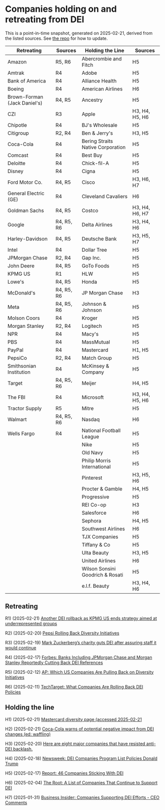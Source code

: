 <h1>Companies holding on and retreating from DEI</h1>This is a point-in-time snapshot, generated on 2025-02-21, derived from the listed sources. See <a href="https://github.com/judell/dei-tracker">the repo</a> for how to update.

| Retreating | Sources | Holding the Line | Sources |
|------------|---------|------------------|---------|
| Amazon | R5, R6 | Abercrombie and Fitch | H5 |
| Amtrak | R4 | Adobe | H5 |
| Bank of America | R4 | Alliance Health | H5 |
| Boeing | R4 | American Airlines | H6 |
| Brown-Forman (Jack Daniel's) | R4, R5 | Ancestry | H5 |
| CZI | R3 | Apple | H3, H4, H5, H6 |
| Chipotle | R4 | BJ's Wholesale | H5 |
| Citigroup | R2, R4 | Ben & Jerry's | H3, H5 |
| Coca-Cola | R4 | Bering Straits Native Corporation | H5 |
| Comcast | R4 | Best Buy | H5 |
| Deloitte | R4 | Chick-fil-A | H5 |
| Disney | R4 | Cigna | H5 |
| Ford Motor Co. | R4, R5 | Cisco | H3, H6, H7 |
| General Electric (GE) | R4 | Cleveland Cavaliers | H6 |
| Goldman Sachs | R4, R5 | Costco | H3, H4, H6, H7 |
| Google | R4, R5, R6 | Delta Airlines | H3, H4, H6 |
| Harley-Davidson | R4, R5 | Deutsche Bank | H3, H5, H7 |
| Intel | R4 | Dollar Tree | H5 |
| JPMorgan Chase | R2, R4 | Gap Inc. | H5 |
| John Deere | R4, R5 | GoTo Foods | H5 |
| KPMG US | R1 | HLW | H5 |
| Lowe's | R4, R5 | Honda | H5 |
| McDonald's | R4, R5, R6 | JP Morgan Chase | H3 |
| Meta | R4, R5, R6 | Johnson & Johnson | H5 |
| Molson Coors | R4 | Kroger | H5 |
| Morgan Stanley | R2, R4 | Logitech | H5 |
| NPR | R4 | Macy's | H5 |
| PBS | R4 | MassMutual | H5 |
| PayPal | R4 | Mastercard | H1, H5 |
| PepsiCo | R2, R4 | Match Group | H5 |
| Smithsonian Institution | R4 | McKinsey & Company | H5 |
| Target | R4, R5, R6 | Meijer | H4, H5 |
| The FBI | R4 | Microsoft | H3, H4, H5, H6 |
| Tractor Supply | R5 | Mitre | H5 |
| Walmart | R4, R5, R6 | Nasdaq | H6 |
| Wells Fargo | R4 | National Football League | H5 |
|  |  | Nike | H5 |
|  |  | Old Navy | H5 |
|  |  | Philip Morris International | H5 |
|  |  | Pinterest | H3, H5, H6 |
|  |  | Procter & Gamble | H4, H5 |
|  |  | Progressive | H5 |
|  |  | REI Co-op | H3 |
|  |  | Salesforce | H6 |
|  |  | Sephora | H4, H5 |
|  |  | Southwest Airlines | H6 |
|  |  | TJX Companies | H5 |
|  |  | Tiffany & Co | H5 |
|  |  | Ulta Beauty | H3, H5 |
|  |  | United Airlines | H6 |
|  |  | Wilson Sonsini Goodrich & Rosati | H5 |
|  |  | e.l.f. Beauty | H3, H4, H6 |



## Retreating


R1) (2025-02-21) [Another DEI rollback as KPMG US ends strategy aimed at underrepresented groups](https://www.businessinsider.com/kpmg-us-rolls-back-dei-strategy-big-four-trump-2025-2)

R2) (2025-02-20) [Pepsi Rolling Back Diversity Initiatives](https://www.msn.com/en-us/money/companies/pepsi-rolling-back-diversity-initiatives-here-are-all-the-companies-cutting-dei-programs/ar-AA1x7MGk)

R3) (2025-02-19) [Mark Zuckerberg’s charity guts DEI after assuring staff it would continue](https://www.theguardian.com/technology/2025/feb/19/mark-zuckerberg-chan-dei)

R4) (2025-02-17) [Forbes: Banks Including JPMorgan Chase and Morgan Stanley Reportedly Cutting Back DEI References](https://www.forbes.com/sites/conormurray/2025/02/17/banks-including-jpmorgan-chase-and-morgan-stanley-reportedly-cutting-back-dei-references-here-are-all-the-companies-rolling-back-dei/)

R5) (2025-02-12) [AP: Which US Companies Are Pulling Back on Diversity Initiatives](https://www.ap.org/news-highlights/spotlights/2025/which-us-companies-are-pulling-back-on-diversity-initiatives/)

R6) (2025-02-11) [TechTarget: What Companies Are Rolling Back DEI Policies](https://www.techtarget.com/whatis/feature/What-companies-are-rolling-back-DEI-policies)

## Holding the line


H1) (2025-02-21) [Mastercard diversity page (accessed 2025-02-21](https://www.mastercard.us/en-us/vision/who-we-are/diversity-inclusion.html)

H2) (2025-02-21) [Coca-Cola warns of potential negative impact from DEI changes (ed: waffling)](https://fortune.com/2025/02/21/coca-cola-warns-negative-impact-dei-changes/)

H3) (2025-02-20) [Here are eight major companies that have resisted anti-DEI backlash.](https://www.ebony.com/major-companies-that-are-standing-by-their-dei-programs/)

H4) (2025-02-18) [Newsweek: DEI Companies Program List Policies Donald Trump](https://www.newsweek.com/dei-companies-program-list-policies-donald-trump-2032960)

H5) (2025-02-17) [Report: 46 Companies Sticking With DEI](https://buildremote.co/companies/keeping-dei/)

H6) (2025-02-04) [The Root: A List of Companies That Continue to Support DEI](https://www.theroot.com/a-list-of-companies-that-continue-to-support-dei-1851755249)

H7) (2025-01-31) [Business Insider: Companies Supporting DEI Efforts - CEO Comments](https://www.businessinsider.com/companies-supporting-dei-efforts-ceo-comments-2025-1)
